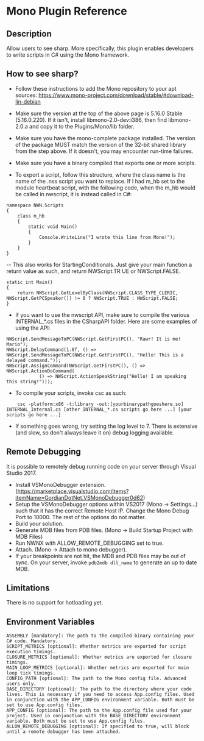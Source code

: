 # Mono Plugin Reference

## Description

Allow users to see sharp. More specifically, this plugin enables developers to write scripts in C# using the Mono framework.

## How to see sharp?

- Follow these instructions to add the Mono repository to your apt sources: https://www.mono-project.com/download/stable/#download-lin-debian
- Make sure the version at the top of the above page is 5.16.0 Stable (5.16.0.220). If it isn't, install libmono-2.0-dev:i386, then find libmono-2.0.a and copy it to the Plugins/Mono/lib folder.
- Make sure you have the mono-complete package installed. The version of the package MUST match the version of the 32-bit shared library from the step above. If it doesn't, you may encounter run-time failures.

- Make sure you have a binary compiled that exports one or more scripts.

- To export a script, follow this structure, where the class name is the name of the .nss script you want to replace. If I had m_hb set to the module heartbeat script, with the following code, when the m_hb would be called in nwscript, it is instead called in C#:

```
namespace NWN.Scripts
{
    class m_hb
    {
        static void Main()
        {
            Console.WriteLine("I wrote this line from Mono!");
        }
    }
}
```

-- This also works for StartingConditionals. Just give your main function a return value as such, and return NWScript.TR
UE or NWScript.FALSE.

```
static int Main()
{
    return NWScript.GetLevelByClass(NWScript.CLASS_TYPE_CLERIC, NWScript.GetPCSpeaker()) != 0 ? NWScript.TRUE : NWScript.FALSE;
}
```

- If you want to use the nwscript API, make sure to compile the various INTERNAL_*.cs files in the CSharpAPI folder. Here are some examples of using the API:

```
NWScript.SendMessageToPC(NWScript.GetFirstPC(), "Rawr! It is me! Mario");
NWScript.DelayCommand(1.0f, () => NWScript.SendMessageToPC(NWScript.GetFirstPC(), "Hello! This is a delayed command."));
NWScript.AssignCommand(NWScript.GetFirstPC(), () => NWScript.ActionDoCommand(
            () => NWScript.ActionSpeakString("Hello! I am speaking this string!")));
```

- To compile your scripts, invoke csc as such:

```
    csc -platform:x86 -t:library -out:[yourbinarypathgoeshere.so] INTERNAL_Internal.cs [other INTERNAL_*.cs scripts go here ...] [your scripts go here ...]
```

- If something goes wrong, try setting the log level to 7. There is extensive (and slow, so don't always leave it on) debug logging available.

## Remote Debugging

It is possible to remotely debug running code on your server through Visual Studio 2017.

- Install VSMonoDebugger extension. (https://marketplace.visualstudio.com/items?itemName=GordianDotNet.VSMonoDebugger0d62)
- Setup the VSMonoDebugger options within VS2017 (Mono -> Settings...) such that it has the correct Remote Host IP. Change the Mono Debug Port to 10000. The rest of the options do not matter.
- Build your solution.
- Generate MDB files from PDB files. (Mono -> Build Startup Project with MDB Files)
- Run NWNX with ALLOW_REMOTE_DEBUGGING set to true.
- Attach. (Mono -> Attach to mono debugger).
- If your breakpoints are not hit, the MDB and PDB files may be out of sync. On your server, invoke `pdb2mdb dll_name` to generate an up to date MDB.

## Limitations

There is no support for hotloading yet.

## Environment Variables

```
ASSEMBLY [mandatory]: The path to the compiled binary containing your C# code. Mandatory.
SCRIPT_METRICS [optional]: Whether metrics are exported for script execution timings.
CLOSURE_METRICS [optional]: Whether metrics are exported for closure timings.
MAIN_LOOP_METRICS [optional]: Whether metrics are exported for main loop tick timings.
CONFIG_PATH [optional]: The path to the Mono config file. Advanced users only.
BASE_DIRECTORY [optional]: The path to the directory where your code lives. This is necessary if you need to access App.config files. Used in conjunction with the APP_CONFIG environment variable. Both must be set to use App.config files.
APP_CONFIG [optional]: The path to the App.config file used for your project. Used in conjunction with the BASE_DIRECTORY environment variable. Both must be set to use App.config files.
ALLOW_REMOTE_DEBUGGING [optional]: If specified to true, will block until a remote debugger has been attached.

```
